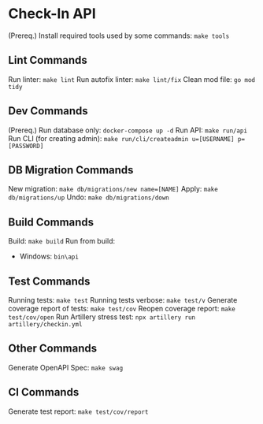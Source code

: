 # Check-In API

(Prereq.) Install required tools used by some commands:  `make tools`

## Lint Commands

Run linter:                         `make lint`
Run autofix linter:                 `make lint/fix`
Clean mod file:                     `go mod tidy`

## Dev Commands

(Prereq.) Run database only:  `docker-compose up -d`
Run API:                      `make run/api`
Run CLI (for creating admin): `make run/cli/createadmin u=[USERNAME] p=[PASSWORD]`

## DB Migration Commands

New migration:  `make db/migrations/new name=[NAME]`
Apply:          `make db/migrations/up`
Undo:           `make db/migrations/down`

## Build Commands

Build: `make build`
Run from build:

- Windows: `bin\api`

## Test Commands

Running tests:                      `make test`
Running tests verbose:              `make test/v`
Generate coverage report of tests:  `make test/cov`
Reopen coverage report:             `make test/cov/open`
Run Artillery stress test:          `npx artillery run artillery/checkin.yml`

## Other Commands

Generate OpenAPI Spec: `make swag`

## CI Commands

Generate test report: `make test/cov/report`
